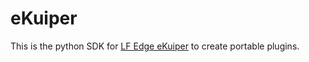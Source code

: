 # eKuiper

This is the python SDK for [LF Edge eKuiper](https://github.com/lf-edge/ekuiper) to create portable plugins.